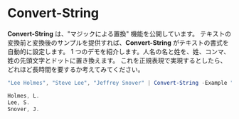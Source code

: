# <a name="convert-string"></a>Convert-String
**Convert-String** は、"マジックによる置換" 機能を公開しています。 テキストの変換前と変換後のサンプルを提供すれば、**Convert-String** がテキストの書式を自動的に設定します。 1 つのデモを紹介します。人名の名と姓を、姓、コンマ、姓の先頭文字とドットに置き換えます。 これを正規表現で実現するとしたら、どれほど長時間を要するか考えてみてください。

```powershell
"Lee Holmes", "Steve Lee", "Jeffrey Snover" | Convert-String -Example "Bill Gates=Gates, B.","John Smith=Smith, J."

Holmes, L.
Lee, S.
Snover, J.
```

